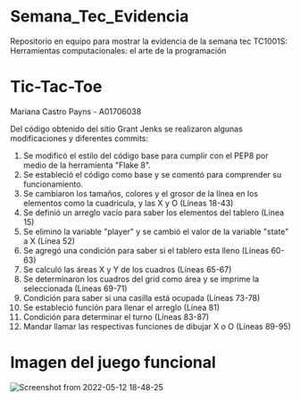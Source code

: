 # Semana_Tec_Evidencia
Repositorio en equipo para mostrar la evidencia de la semana tec TC1001S: Herramientas computacionales: el arte de la programación

# Tic-Tac-Toe
Mariana Castro Payns - A01706038

Del código obtenido del sitio Grant  Jenks se realizaron algunas modificaciones y diferentes commits:

 1. Se modificó el estilo del código base para cumplir con el PEP8 por medio de la herramienta "Flake 8".
 2. Se estableció el código como base y se comentó para comprender su funcionamiento.
 3. Se cambiaron los tamaños, colores y el grosor de la línea en los elementos como la cuadricula, y las X y O (Líneas 18-43)
 4. Se definió un arreglo vacío para saber los elementos del tablero (Línea 15)
 5. Se eliminó la variable "player" y se cambió el valor de la variable "state" a X (Línea 52)
 6. Se agregó una condición para saber si el tablero esta lleno (Líneas 60-63)
 7. Se calculó las áreas X y Y de los cuadros (Líneas 65-67)
 8. Se determinaron los cuadros del grid como área y se imprime la seleccionada (Líneas 69-71)
 9. Condición para saber si una casilla está ocupada (Líneas 73-78)
 10. Se estableció función para llenar el arreglo (Línea 81)
 11. Condición para determinar el turno (Líneas 83-87)
 12. Mandar llamar las respectivas funciones de dibujar X o O (Líneas 89-95)

# Imagen del juego funcional
![Screenshot from 2022-05-12 18-48-25](https://user-images.githubusercontent.com/104474575/168185096-d53d809c-8949-4fe7-bbb3-b486809fd5e3.png)
